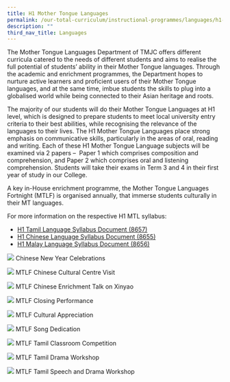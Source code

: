 ```yaml
---
title: H1 Mother Tongue Languages
permalink: /our-total-curriculum/instructional-programmes/languages/h1-mother-tongue-languages/
description: ""
third_nav_title: Languages
---
```

The Mother Tongue Languages Department of TMJC offers different curricula catered to the needs of different students and aims to realise the full potential of students’ ability in their Mother Tongue languages. Through the academic and enrichment programmes, the Department hopes to nurture active learners and proficient users of their Mother Tongue languages, and at the same time, imbue students the skills to plug into a globalised world while being connected to their Asian heritage and roots.  
  
The majority of our students will do their Mother Tongue Languages at H1 level, which is designed to prepare students to meet local university entry criteria to their best abilities, while recognising the relevance of the languages to their lives. The H1 Mother Tongue Languages place strong emphasis on communicative skills, particularly in the areas of oral, reading and writing. Each of these H1 Mother Tongue Language subjects will be examined via 2 papers –  Paper 1 which comprises composition and comprehension, and Paper 2 which comprises oral and listening comprehension. Students will take their exams in Term 3 and 4 in their first year of study in our College.  
  
A key in-House enrichment programme, the Mother Tongue Languages Fortnight (MTLF) is organised annually, that immerse students culturally in their MT languages.  

For more information on the respective H1 MTL syllabus:
 
* [H1 Tamil Language Syllabus Document (8657)](https://www.seab.gov.sg/docs/default-source/national-examinations/syllabus/alevel/2021syllabus/8657_y21_sy.pdf)
* [H1 Chinese Language Syllabus Document (8655)](https://www.seab.gov.sg/docs/default-source/national-examinations/syllabus/alevel/2021syllabus/8655_y21_sy.pdf)
* [H1 Malay Language Syllabus Document (8656)](https://www.seab.gov.sg/docs/default-source/national-examinations/syllabus/alevel/2021syllabus/8656_y21_sy.pdf)
 
![](/images/TMJC-OurCurriculum_H1MTL_01.jpeg)
Chinese New Year Celebrations

![](/images/TMJC-OurCurriculum_H1MTL_02.jpeg)
MTLF Chinese Cultural Centre Visit

![](/images/TMJC-OurCurriculum_H1MTL_03.jpeg)
MTLF Chinese Enrichment Talk on Xinyao

![](/images/TMJC-OurCurriculum_H1MTL_04.jpeg)
MTLF Closing Performance

![](/images/TMJC-OurCurriculum_H1MTL_05.jpeg)
MTLF Cultural Appreciation

![](/images/TMJC-OurCurriculum_H1MTL_06.jpeg)
MTLF Song Dedication

![](/images/TMJC-OurCurriculum_H1MTL_07.jpeg)
MTLF Tamil Classroom Competition

![](/images/TMJC-OurCurriculum_H1MTL_08.jpeg)
MTLF Tamil Drama Workshop

![](/images/TMJC-OurCurriculum_H1MTL_09.jpeg)
MTLF Tamil Speech and Drama Workshop
